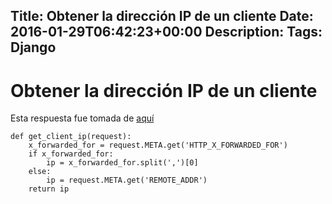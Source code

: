 Title: Obtener la dirección IP de un cliente
Date: 2016-01-29T06:42:23+00:00
Description: 
Tags: Django
---
# Obtener la dirección IP de un cliente

Esta respuesta fue tomada de [aquí](http://stackoverflow.com/questions/4581789/how-do-i-get-user-ip-address-in-django)

```
def get_client_ip(request):
    x_forwarded_for = request.META.get('HTTP_X_FORWARDED_FOR')
    if x_forwarded_for:
        ip = x_forwarded_for.split(',')[0]
    else:
        ip = request.META.get('REMOTE_ADDR')
    return ip
```